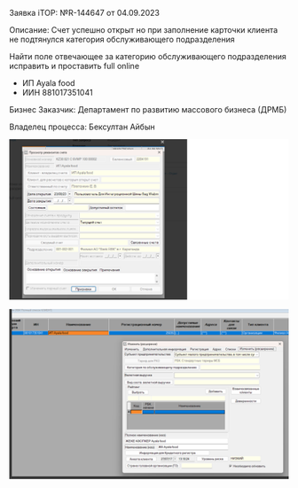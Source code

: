 Заявка iTOP: №R-144647  от 04.09.2023

Описание: Счет успешно открыт но при заполнение карточки клиента не подтянулся категория обслуживающего подразделения

Найти поле отвечающее за категорию обслуживающего подразделения исправить и проставить full online

* ИП Ayala food
* ИИН 881017351041

Бизнес Заказчик: Департамент по развитию массового бизнеса (ДРМБ)

Владелец процесса: Бексултан Айбын

![1694660151539](image/ошибкаоткрытиясчёта/1694660151539.png)

![1694660211143](image/ошибкаоткрытиясчёта/1694660211143.png)
